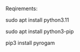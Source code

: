 Reqirements:
<p> sudo apt install python3.11 </p>
<p>sudo apt install python3-pip</p>
<p>pip3 install pyrogam</p>

